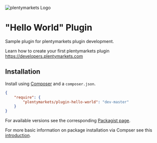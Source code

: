 ![plentymarkets Logo](http://www.plentymarkets.eu/layout/pm/images/logo/plentymarkets-logo.jpg)

# "Hello World" Plugin

Sample plugin for plentymarkets plugin development.

Learn how to create your first plentymarkets plugin https://developers.plentymarkets.com

## Installation

Install using [Composer](https://getcomposer.org/) and a `composer.json`.

```json
{
    "require": {
        "plentymarkets/plugin-hello-world": "dev-master"
    }
}
```

For available versions see the corresponding [Packagist page](https://packagist.org/packages/plentymarkets/plugin-hello-world).

For more basic information on package installation via Compser see this [introduction](https://getcomposer.org/doc/01-basic-usage.md).
